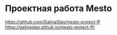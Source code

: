 # Проектная работа Mesto

https://github.com/GalinaGlav/mesto-project-ff
https://galinaglav.github.io/mesto-project-ff/